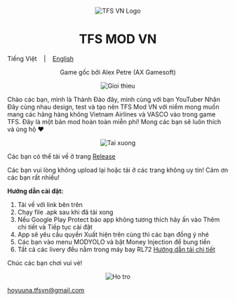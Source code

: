 <p align="center"><img src="https://i.postimg.cc/0r1vf6tC/TURBOPROP-MOD-VIETNAM-logo.png" alt="TFS VN Logo"></p>

<h1 align="center">TFS MOD VN</h1>

Tiếng Việt
&nbsp;&nbsp; | &nbsp;&nbsp;
<a href="https://github.com/Duhocsinh1/tfs-vnmod/blob/main/README(EN).md">English</a>

<p align="center">Game gốc bởi Alex Petre (AX Gamesoft)</p>

<p align="center"><img src="https://i.postimg.cc/L5vxN531/gioithieu.png" alt="Gioi thieu"></p>

Chào các bạn, mình là Thành Đào đây, mình cùng với bạn YouTuber Nhân Đây cùng nhau design, test và tạo nên TFS Mod VN với niềm mong muốn mang các hãng hàng không Vietnam Airlines và VASCO vào trong game TFS. Đây là một bản mod hoàn toàn miễn phí! Mong các bạn sẽ luôn thích và ủng hộ ❤


<p align="center"><img src="https://i.postimg.cc/13KDF2M8/taixuong.png" alt="Tai xuong"></p>


Các bạn có thể tải về ở trang [Release](https://github.com/Duhocsinh1/tfs-vnmod/releases/)

Các bạn vui lòng không upload lại hoặc tải ở các trang không uy tín! Cảm ơn các bạn rất nhiều!

**Hướng dẫn cài đặt:**

1. Tải về với link bên trên
2. Chạy file .apk sau khi đã tải xong
3. Nếu Google Play Protect báo app không tương thích hãy ấn vào Thêm chi tiết và Tiếp tục cài đặt
4. App sẽ yêu cầu quyền Xuất hiện trên cùng thì các bạn đồng ý nhé
5. Các bạn vào menu MODYOLO và bật Money Injection để bung tiền
6. Tất cả các livery đều nằm trong máy bay RL72
[Hướng dẫn tải chi tiết](https://www.youtube.com/watch?v=ds1Sbqg74EU)

Chúc các bạn chơi vui vẻ!

<p align="center"><img src="https://i.postimg.cc/SRpWC40z/lhht.png" alt="Ho tro"></p>

hoyuuna.tfsvn@gmail.com
